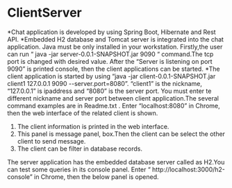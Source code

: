 # ClientServer

*Chat application is developed by using Spring Boot, Hibernate and Rest API. 
*Embedded H2 database and Tomcat server is integrated into the chat application.  Java must be only installed in your workstation.
Firstly,the user can run “ java -jar server-0.0.1-SNAPSHOT.jar  9090 “ command.The tcp port is changed with desired value. 
After  the “Server is listening on port 9090” is  printed console, then the client applications can be started.
*The client application is started by using “java -jar client-0.0.1-SNAPSHOT.jar  client1   127.0.0.1  9090  --server.port=8080”. “client1” is the nickname, “127.0.0.1”  is ipaddress and “8080” is the server port. You must enter te different nickname and server port between client application.The several  command examples are in Readme.txt .
Enter “localhost:8080” in Chrome, then the web interface of the related client is shown.


1. The client information is printed in the web interface.
2. This panel is message panel, box.Then the client can be select the other client to send message.
3. The client can be filter in database records.

The server application has the embedded database server called as H2.You can test some queries in its console panel. Enter “ http://localhost:3000/h2-console”  in Chrome, then the below panel is opened.
